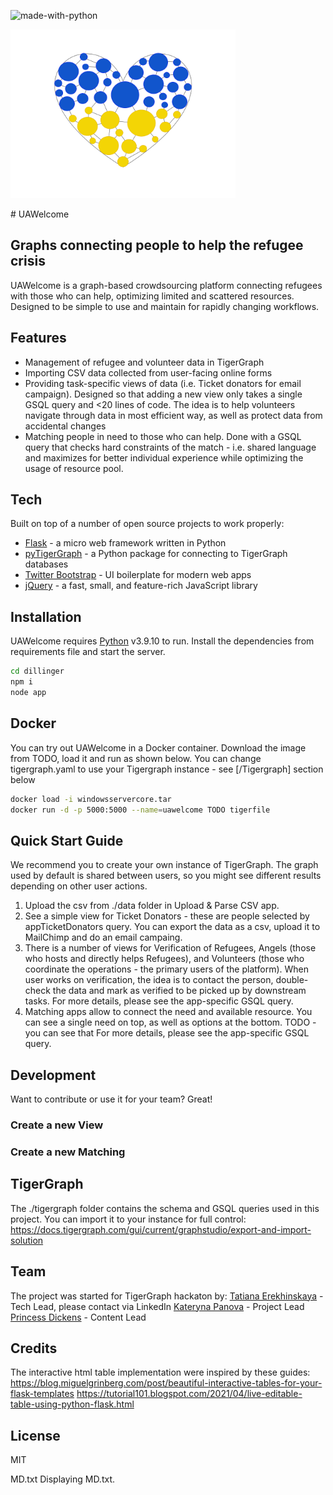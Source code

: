 
![made-with-python](https://img.shields.io/badge/Made%20with-Python3-brightgreen)

<p>
<img src="static/images/heart.png" width="360"/>
</p>
# UAWelcome

## Graphs connecting people to help the refugee crisis

UAWelcome is a graph-based crowdsourcing platform connecting refugees with those who can help, optimizing limited and scattered resources. Designed to be simple to use and maintain for rapidly changing workflows.

## Features
- Management of refugee and volunteer data in TigerGraph
- Importing CSV data collected from user-facing online forms
- Providing task-specific views of data (i.e. Ticket donators for email campaign). Designed so that adding a new view only takes a single GSQL query and <20 lines of code. The idea is to help volunteers navigate through data in most efficient way, as well as protect data from accidental changes
- Matching people in need to those who can help. Done with a GSQL query that checks hard constraints of the match - i.e. shared language and maximizes for better individual experience while optimizing the usage of resource pool.

## Tech

Built on top of a number of open source projects to work properly:

- [Flask] -  a micro web framework written in Python
- [pyTigerGraph] - a Python package for connecting to TigerGraph databases
- [Twitter Bootstrap] - UI boilerplate for modern web apps
- [jQuery] - a fast, small, and feature-rich JavaScript library

## Installation

UAWelcome requires [Python](https://python.org/) v3.9.10 to run.
Install the dependencies from requirements file and start the server.

```sh
cd dillinger
npm i
node app
```

## Docker
You can try out UAWelcome in a Docker container.
Download the image from TODO, load it and run as shown below. You can change tigergraph.yaml to use your Tigergraph instance - see [/Tigergraph] section below 

```sh
docker load -i windowsservercore.tar
docker run -d -p 5000:5000 --name=uawelcome TODO tigerfile
```

## Quick Start Guide

We recommend you to create your own instance of TigerGraph. The graph used by default is shared between users, so you might see different results depending on other user actions.

1. Upload the csv from ./data folder in Upload & Parse CSV app.
2. See a simple view for Ticket Donators - these are people selected by appTicketDonators query. You can export the data as a csv, upload it to MailChimp and do an email campaing.
3. There is a number of views for Verification of Refugees, Angels (those who hosts and directly helps Refugees), and Volunteers (those who coordinate the operations - the primary users of the platform). When user works on verification, the idea is to contact the person, double-check the data and mark as verified to be picked up by downstream tasks. For more details, please see the app-specific GSQL query.
4. Matching apps allow to connect the need and available resource. You can see a single need on top, as well as options at the bottom.  TODO - you can see that 
 For more details, please see the app-specific GSQL query.

## Development

Want to contribute or use it for your team? Great!

### Create a new View

### Create a new Matching

## TigerGraph
The ./tigergraph folder contains the schema and GSQL queries used in this project. 
You can import it to your instance for full control: https://docs.tigergraph.com/gui/current/graphstudio/export-and-import-solution

## Team
The project was started for TigerGraph hackaton by:
[Tatiana Erekhinskaya] - Tech Lead, please contact via LinkedIn
[Kateryna Panova] - Project Lead
[Princess Dickens] - Content Lead

## Credits
The interactive html table implementation were inspired by these guides:
https://blog.miguelgrinberg.com/post/beautiful-interactive-tables-for-your-flask-templates
https://tutorial101.blogspot.com/2021/04/live-editable-table-using-python-flask.html

## License

MIT


[//]: # (These are reference links used in the body of this note and get stripped out when the markdown processor does its job. There is no need to format nicely because it shouldn't be seen. Thanks SO - http://stackoverflow.com/questions/4823468/store-comments-in-markdown-syntax)
   [Flask]: <https://github.com/pallets/flask>
   [pyTigerGraph]: https://github.com/pyTigerGraph/pyTigerGraph
   [Twitter Bootstrap]: <http://twitter.github.com/bootstrap/>
   [jQuery]: <http://jquery.com>
   [Tatiana Erekhinskaya]: <https://www.linkedin.com/in/tatiana-erekhinskaya/>
   [Kateryna Panova]: <https://www.linkedin.com/in/kateryna-panova/>
   [Princess Dickens]: <https://www.linkedin.com/in/princess-dickens/>
MD.txt
Displaying MD.txt.